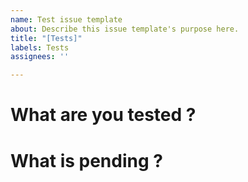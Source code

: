 ```yaml
---
name: Test issue template
about: Describe this issue template's purpose here.
title: "[Tests]"
labels: Tests
assignees: ''

---
```


# What are you tested ?

# What is pending ?
